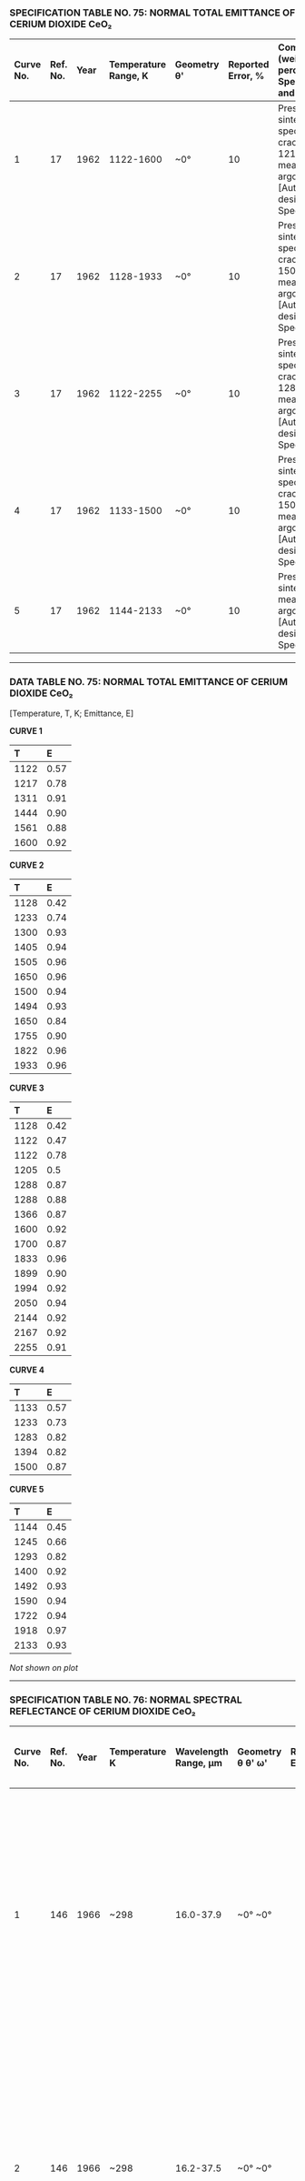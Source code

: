

### SPECIFICATION TABLE NO. 75: NORMAL TOTAL EMITTANCE OF CERIUM DIOXIDE CeO₂

| Curve No. | Ref. No. | Year | Temperature Range, K | Geometry θ' | Reported Error, % | Composition (weight percent), Specifications and Remarks |
| :--- | :--- | :--- | :--- | :--- | :--- | :--- |
| 1 | 17 | 1962 | 1122-1600 | ~0° | 10 | Pressed and sintered; specimen cracked at 1217 K; measured in argon; [Author's designation: Specimen 1]. |
| 2 | 17 | 1962 | 1128-1933 | ~0° | 10 | Pressed and sintered; specimen cracked at 1500 K; measured in argon; [Author's designation: Specimen 2]. |
| 3 | 17 | 1962 | 1122-2255 | ~0° | 10 | Pressed and sintered; specimen cracked at 1288 K; measured in argon; [Author's designation: Specimen 3]. |
| 4 | 17 | 1962 | 1133-1500 | ~0° | 10 | Pressed and sintered; specimen cracked at 1500 K; measured in argon; [Author's designation: Specimen 4]. |
| 5 | 17 | 1962 | 1144-2133 | ~0° | 10 | Pressed and sintered; measured in argon; [Author's designation; Specimen 5]. |

---

### DATA TABLE NO. 75: NORMAL TOTAL EMITTANCE OF CERIUM DIOXIDE CeO₂
[Temperature, T, K; Emittance, E]

**CURVE 1**

| T | Ε |
| :--- | :--- |
| 1122 | 0.57 |
| 1217 | 0.78 |
| 1311 | 0.91 |
| 1444 | 0.90 |
| 1561 | 0.88 |
| 1600 | 0.92 |

**CURVE 2**

| T | Ε |
| :--- | :--- |
| 1128 | 0.42 |
| 1233 | 0.74 |
| 1300 | 0.93 |
| 1405 | 0.94 |
| 1505 | 0.96 |
| 1650 | 0.96 |
| 1500 | 0.94 |
| 1494 | 0.93 |
| 1650 | 0.84 |
| 1755 | 0.90 |
| 1822 | 0.96 |
| 1933 | 0.96 |

**CURVE 3**

| T | Ε |
| :--- | :--- |
| 1128 | 0.42 |
| 1122 | 0.47 |
| 1122 | 0.78 |
| 1205 | 0.5 |
| 1288 | 0.87 |
| 1288 | 0.88 |
| 1366 | 0.87 |
| 1600 | 0.92 |
| 1700 | 0.87 |
| 1833 | 0.96 |
| 1899 | 0.90 |
| 1994 | 0.92 |
| 2050 | 0.94 |
| 2144 | 0.92 |
| 2167 | 0.92 |
| 2255 | 0.91 |

**CURVE 4**

| T | Ε |
| :--- | :--- |
| 1133 | 0.57 |
| 1233 | 0.73 |
| 1283 | 0.82 |
| 1394 | 0.82 |
| 1500 | 0.87 |

**CURVE 5**

| T | Ε |
| :--- | :--- |
| 1144 | 0.45 |
| 1245 | 0.66 |
| 1293 | 0.82 |
| 1400 | 0.92 |
| 1492 | 0.93 |
| 1590 | 0.94 |
| 1722 | 0.94 |
| 1918 | 0.97 |
| 2133 | 0.93 |

*Not shown on plot*

---

### SPECIFICATION TABLE NO. 76: NORMAL SPECTRAL REFLECTANCE OF CERIUM DIOXIDE CeO₂

| Curve No. | Ref. No. | Year | Temperature K | Wavelength Range, µm | Geometry θ θ' ω' | Reported Error, % | Composition (weight percent), Specifications, and Remarks |
| :--- | :--- | :--- | :--- | :--- | :--- | :--- | :--- |
| 1 | 146 | 1966 | ~298 | 16.0-37.9 | ~0° ~0° | | Film; optical thickness 10 quarterwaves at λ = 2.6 µm; electron beam deposited in vacuum (1.8 x 10⁻⁵ mm Hg with O₂ bleed) at normal incidence onto glass substrate heated to 588 K; rate of depositing 1 quarterwave per min at λ = 0.5 µm; film exhibited strong scattering in optical region. |
| 2 | 146 | 1966 | ~298 | 16.2-37.5 | ~0° ~0° | | Film; optical thickness 10 quarterwaves at λ = 3.2 µm; electron beam deposited in vacuum (1.8 x 10⁻⁵ mm Hg with O₂ bleed) at normal incidence onto glass substrate heated to 423 K; rate of depositing 1 quarterwave per min at λ = 0.5 µm; film exhibited medium scattering in optical region. |
| 3 | 340 | 1968 | 298 | 0.230-2.65 | ~0° 2π | | Powder; compacted without binder at 18900 psi data extracted from smooth curve; freshly smoked MgO reference standard. |
| 4* | 340 | 1968 | 298 | 0.230-2.65 | ~0° 2π | | Above specimen and conditions except sintered at 673 K in air for 1 hr. |
| 5* | 340 | 1968 | 298 | 0.230-2.65 | ~0° 2π | | Above specimen and conditions except subsequently sintered at 1273 K in air for 1 hr. |
| 6 | 340 | 1968 | 298 | 0.230-2.65 | ~0° 2π | | Above specimen and conditions except subsequently sintered at 1523 K in air for 1 hr. |
| 7* | 340 | 1968 | 298 | 0.230-2.65 | ~0° 2π | | Above specimen and conditions except subsequently sintered at 1673 K in air for 1 hr. |
| 8 | 340 | 1968 | 298 | 0.230-2.65 | ~0° 2π | | Above specimen and conditions except subsequently sintered at 1773 K in air for 1 hr. |
| 9* | 342 | 1968 | ~298 | 0.230-2.65 | 0° 2π | | Powder; compacted at 11800 psi; data extracted from smooth curve; MgO reference standard. |
| 10 | 362 | 1964 | ~298 | 0.230-2.65 | 0° 2π | | 99.9 pure powder, Am. Potash and Chem. Corp.; mesh size 325; compacted at 1150 psi with highly polished stainless steel ram; data extracted from smooth curve; MgO reference standard. |
| 11* | 362 | 1964 | ~298 | 0.230-2.65 | ~0° 2π | | Similar to above specimen and conditions except compacted at 2880 psi. |
| 12 | 362 | 1964 | ~298 | 0.230-2.65 | ~0° 2π | | Similar to above specimen and conditions except compacted at 5760 psi. |
| 13* | 362 | 1964 | ~298 | 0.230-2.65 | ~0° 2π | | Similar to above specimen and conditions except compacted at 11500 psi. |
| 14 | 362 | 1964 | ~298 | 0.230-2.65 | ~0° 2π | | Similar to above specimen and conditions except compacted at 20200 psi. |
| 15 | 362 | 1964 | ~298 | 0.230-2.65 | ~0° 2π | | Similar to above specimen and conditions except compacted at 28800 psi. |
| 16 | 341 | 1966 | ~298 | 0.230-2.65 | ~0° 2π | | Powder; compacted at 18900 psi; data extracted from smooth curve; MgO reference standard. |
| 17 | 341 | 1966 | ~298 | 0.230-2.65 | ~0° 2π | | Similar to above specimen and conditions except sintered 1 hr at 1273 K. |
| 18* | 341 | 1966 | ~298 | 0.230-2.65 | ~0° 2π | | Similar to above specimen and conditions except sintered 1 hr at 1523 K. |
| 19* | 341 | 1966 | ~298 | 0.230-2.65 | ~0° 2π | | Similar to above specimen and conditions except sintered 1 hr at 1723 K. |
| 20 | 341 | 1966 | ~298 | 0.230-2.65 | ~0° 2π | | Similar to above specimen and conditions except sintered 1 hr at 1873 K. |

*Not shown on plot*

---

### DATA TABLE NO. 76: NORMAL SPECTRAL REFLECTANCE OF CERIUM DIOXIDE CeO₂
[Wavelength, λ, µm; Reflectance, p; Temperature, T, K]

*(Note: This data is spread across multiple tables for clarity)*

**CURVE 1 (T~298)**

| λ | ρ |
| :--- | :--- |
| 16.0 | 0.031 |
| 16.6 | 0.094 |
| 17.0 | 0.157 |
| 17.6 | 0.214 |
| 18.1 | 0.234 |
| 19.0 | 0.264 |
| 20.0 | 0.282 |
| 20.9 | 0.315 |
| 22.1 | 0.361 |
| 23.0 | 0.406 |
| 24.0 | 0.450 |
| 25.0 | 0.492 |
| 26.0 | 0.520 |
| 26.9 | 0.552 |
| 28.0 | 0.562 |
| 29.1 | 0.568 |
| 29.9 | 0.572 |
| 30.9 | 0.568 |
| 31.9 | 0.569 |
| 32.9 | 0.585 |
| 34.0 | 0.636 |
| 34.9 | 0.693 |
| 35.6 | 0.729 |
| 36.1 | 0.733 |
| 36.5 | 0.689 |
| 37.1 | 0.603 |
| 37.9 | 0.565 |

**CURVE 2 (T~298)**

| λ | ρ |
| :--- | :--- |
| 16.2 | 0.012 |
| 17.1 | 0.069 |
| 18.0 | 0.117 |
| 18.9 | 0.157 |
| 20.0 | 0.201 |
| 21.0 | 0.236 |
| 22.1 | 0.284 |
| 23.0 | 0.337 |
| 24.1 | 0.382 |
| 25.0 | 0.411 |
| 26.0 | 0.440 |
| 26.9 | 0.458 |
| 28.1 | 0.475 |
| 29.0 | 0.487 |
| 30.0 | 0.497 |
| 30.9 | 0.508 |
| 31.9 | 0.525 |
| 33.0 | 0.552 |
| 33.8 | 0.588 |
| 35.0 | 0.646 |
| 36.0 | 0.679 |
| 36.6 | 0.639 |
| 37.5 | 0.581 |

**CURVE 3 (T = 298)**

| λ | ρ |
| :--- | :--- |
| 0.230 | 0.070 |
| 0.251 | 0.057 |
| 0.262 | 0.059 |
| 0.305 | 0.096 |
| 0.348 | 0.092 |
| 0.350 | 0.102 |
| 0.391 | 0.445 |
| 0.418 | 0.711 |
| 0.479 | 0.828 |
| 0.615 | 0.913 |
| 0.679 | 0.938 |
| 0.848 | 0.947 |
| 1.15 | 1.009 |
| 1.32 | 1.030 |
| 1.38 | 1.002 |
| 1.43 | 1.007 |
| 1.49 | 1.026 |
| 1.66 | 1.029 |
| 1.78 | 1.017 |
| 1.86 | 0.992 |
| 1.91 | 0.951 |
| 2.14 | 1.00 |
| 2.22 | 0.999 |
| 2.32 | 0.973 |
| 2.38 | 0.939 |
| 2.44 | 0.910 |
| 2.52 | 0.886 |
| 2.58 | 0.876 |
| 2.65 | 0.874 |

**CURVE 4 (T = 298)**

| λ | ρ |
| :--- | :--- |
| 0.230 | 0.070 |
| 0.251 | 0.057 |
| 0.262 | 0.059 |
| 0.305 | 0.096 |
| 0.348 | 0.092 |
| 0.350 | 0.102 |
| 0.391 | 0.445 |
| 0.418 | 0.711 |
| 0.468 | 0.820 |
| 0.540 | 0.903 |
| 0.601 | 0.943 |
| 0.745 | 0.985 |
| 1.03 | 1.029 |
| 1.19 | 1.057 |
| 1.30 | 1.057 |
| 1.39 | 1.039 |
| 1.64 | 1.062 |
| 1.75 | 1.064 |
| 1.81 | 1.053 |
| 1.87 | 1.021 |
| 1.91 | 0.987 |
| 1.97 | 0.984 |
| 2.18 | 1.041 |
| 2.22 | 1.049 |
| 2.28 | 1.049 |
| 2.34 | 1.017 |
| 2.38 | 0.885 |
| 2.43 | 0.966 |
| 2.58 | 0.933 |
| 2.65 | 0.900 |

**CURVE 5 (T = 298)**

| λ | ρ |
| :--- | :--- |
| 0.230 | 0.070 |
| 0.251 | 0.057 |
| 0.262 | 0.059 |
| 0.305 | 0.096 |
| 0.348 | 0.092 |
| 0.350 | 0.102 |
| 0.391 | 0.445 |
| 0.443 | 0.683 |
| 0.574 | 0.833 |
| 0.668 | 0.901 |
| 0.801 | 0.946 |
| 1.04 | 0.993 |
| 1.26 | 1.034 |
| 1.34 | 1.034 |
| 1.39 | 1.022 |
| 1.47 | 1.022 |
| 1.71 | 1.063 |
| 1.75 | 1.063 |
| 1.90 | 1.021 |
| 1.98 | 1.016 |
| 2.17 | 1.058 |
| 2.23 | 1.064 |
| 2.38 | 1.012 |
| 2.45 | 0.990 |
| 2.55 | 0.965 |
| 2.65 | 0.950 |

**CURVE 6 (T = 298)**

| λ | ρ |
| :--- | :--- |
| 0.230 | 0.092 |
| 0.243 | 0.082 |
| 0.270 | 0.082 |
| 0.293 | 0.098 |
| 0.322 | 0.098 |
| 0.348 | 0.092 |
| 0.350 | 0.102 |
| 0.405 | 0.540 |
| 0.443 | 0.662 |
| 0.582 | 0.800 |
| 0.634 | 0.852 |
| 0.704 | 0.905 |
| 0.839 | 0.939 |
| 1.12 | 0.999 |
| 1.46 | 1.024 |
| 1.65 | 1.033 |
| 1.83 | 1.039 |
| 1.86 | 1.030 |
| 1.95 | 1.014 |
| 2.17 | 1.059 |
| 2.23 | 1.063 |
| 2.47 | 1.041 |
| 2.65 | 1.032 |

**CURVE 7 (T = 298)**

| λ | ρ |
| :--- | :--- |
| 0.230 | 0.129 |
| 0.259 | 0.129 |
| 0.269 | 0.136 |
| 0.282 | 0.156 |
| 0.300 | 0.187 |
| 0.311 | 0.191 |
| 0.348 | 0.160 |
| 0.351 | 0.171 |
| 0.391 | 0.437 |
| 0.421 | 0.539 |
| 0.526 | 0.711 |
| 0.628 | 0.848 |
| 0.665 | 0.883 |
| 0.704 | 0.905 |
| 0.839 | 0.939 |
| 0.927 | 0.982 |
| 1.10 | 0.985 |
| 1.25 | 0.996 |
| 1.52 | 1.006 |
| 1.81 | 1.021 |
| 1.88 | 1.021 |
| 1.94 | 1.015 |
| 1.99 | 1.014 |
| 2.17 | 1.059 |
| 2.23 | 1.063 |
| 2.30 | 1.063 |
| 2.47 | 1.041 |
| 2.65 | 1.032 |

**CURVE 8 (T = 298)**

| λ | ρ |
| :--- | :--- |
| 0.230 | 0.158 |
| 0.235 | 0.159 |
| 0.249 | 0.159 |
| 0.258 | 0.158 |
| 0.270 | 0.170 |
| 0.284 | 0.198 |
| 0.294 | 0.221 |
| 0.305 | 0.226 |
| 0.321 | 0.218 |
| 0.343 | 0.198 |
| 0.347 | 0.188 |
| 0.377 | 0.201 |
| 0.416 | 0.509 |
| 0.507 | 0.636 |
| 0.595 | 0.773 |
| 0.629 | 0.840 |
| 0.692 | 0.874 |
| 0.856 | 0.920 |
| 1.15 | 0.988 |
| 1.31 | 1.013 |
| 1.65 | 1.036 |
| 1.95 | 1.045 |
| 2.21 | 1.059 |
| 2.32 | 1.061 |
| 2.39 | 1.058 |
| 2.53 | 1.066 |
| 2.65 | 1.067 |

**CURVE 9 (T~298)**

| λ | ρ |
| :--- | :--- |
| 0.230 | 0.074 |
| 0.237 | 0.074 |
| 0.253 | 0.071 |
| 0.267 | 0.076 |
| 0.280 | 0.081 |
| 0.292 | 0.095 |
| 0.303 | 0.098 |
| 0.319 | 0.100 |
| 0.330 | 0.094 |
| 0.344 | 0.087 |
| 0.348 | 0.089 |
| 0.350 | 0.100 |
| 0.371 | 0.311 |
| 0.400 | 0.438 |
| 0.445 | 0.484 |
| 0.505 | 0.542 |
| 0.552 | 0.600 |
| 0.573 | 0.650 |
| 0.622 | 0.726 |
| 0.656 | 0.752 |
| 0.714 | 0.772 |
| 0.934 | 0.796 |
| 1.15 | 0.798 |
| 1.40 | 0.796 |
| 1.53 | 0.792 |
| 1.71 | 0.795 |
| 1.90 | 0.793 |
| 2.15 | 0.800 |
| 2.33 | 0.798 |
| 2.48 | 0.792 |
| 2.65 | 0.769 |

**CURVE 10 (T~298)**

| λ | ρ |
| :--- | :--- |
| 0.230 | 0.062 |
| 0.249 | 0.059 |
| 0.271 | 0.062 |
| 0.285 | 0.067 |
| 0.297 | 0.085 |
| 0.312 | 0.088 |
| 0.330 | 0.086 |
| 0.345 | 0.090 |
| 0.416 | 0.607 |
| 0.447 | 0.699 |
| 0.489 | 0.750 |
| 0.650 | 0.842 |
| 0.657 | 0.853 |
| 0.746 | 0.860 |
| 0.766 | 0.870 |
| 0.786 | 0.870 |
| 0.807 | 0.878 |
| 0.836 | 0.878 |
| 0.972 | 0.913 |
| 1.06 | 0.938 |
| 1.15 | 0.971 |
| 1.28 | 0.990 |
| 1.35 | 1.000 |
| 1.46 | 0.995 |
| 1.74 | 1.017 |
| 1.95 | 0.990 |
| 2.07 | 1.012 |
| 2.24 | 1.027 |
| 2.35 | 1.015 |
| 2.47 | 0.985 |
| 2.55 | 0.994 |
| 2.65 | 0.996 |

**CURVE 11 (T~298)**

| λ | ρ |
| :--- | :--- |
| 0.230 | 0.063 |
| 0.249 | 0.057 |
| 0.270 | 0.061 |
| 0.291 | 0.080 |
| 0.305 | 0.087 |
| 0.314 | 0.084 |
| 0.343 | 0.089 |
| 0.347 | 0.090 |
| 0.350 | 0.100 |
| 0.452 | 0.689 |
| 0.498 | 0.750 |
| 0.585 | 0.804 |
| 0.650 | 0.842 |
| 0.691 | 0.844 |
| 0.715 | 0.842 |
| 0.927 | 0.882 |
| 1.15 | 0.955 |
| 1.35 | 0.984 |
| 1.52 | 0.990 |
| 1.61 | 1.005 |
| 1.74 | 1.006 |
| 1.95 | 0.975 |
| 2.07 | 0.998 |
| 2.26 | 1.012 |
| 2.36 | 0.991 |
| 2.46 | 0.969 |
| 2.65 | 0.969 |

**CURVE 12 (T~298)**

| λ | ρ |
| :--- | :--- |
| 0.230 | 0.062 |
| 0.249 | 0.057 |
| 0.250 | 0.060 |
| 0.261 | 0.055 |
| 0.270 | 0.061 |
| 0.286 | 0.068 |
| 0.292 | 0.073 |
| 0.297 | 0.085 |
| 0.312 | 0.084 |
| 0.341 | 0.082 |
| 0.349 | 0.089 |
| 0.350 | 0.100 |
| 0.454 | 0.688 |
| 0.524 | 0.760 |
| 0.650 | 0.829 |
| 0.959 | 0.883 |
| 1.15 | 0.955 |
| 1.36 | 0.984 |
| 1.45 | 0.980 |
| 1.59 | 0.998 |
| 1.72 | 1.001 |
| 1.82 | 0.997 |
| 1.96 | 0.962 |
| 2.07 | 0.993 |
| 2.26 | 1.009 |
| 2.46 | 0.953 |
| 2.56 | 0.954 |
| 2.65 | 0.946 |

**CURVE 13 (T~298)**

| λ | ρ |
| :--- | :--- |
| 0.230 | 0.057 |
| 0.233 | 0.050 |
| 0.245 | 0.050 |
| 0.252 | 0.055 |
| 0.258 | 0.050 |
| 0.265 | 0.056 |
| 0.280 | 0.061 |
| 0.300 | 0.081 |
| 0.348 | 0.079 |
| 0.350 | 0.100 |
| 0.457 | 0.689 |
| 0.584 | 0.778 |
| 0.682 | 0.800 |
| 0.782 | 0.808 |
| 0.918 | 0.839 |
| 0.950 | 0.844 |
| 1.10 | 0.918 |
| 1.26 | 0.965 |
| 1.35 | 0.976 |
| 1.53 | 0.986 |
| 1.65 | 1.000 |
| 1.97 | 0.960 |
| 2.08 | 0.987 |
| 2.24 | 0.996 |
| 2.46 | 0.939 |
| 2.54 | 0.939 |
| 2.65 | 0.926 |

**CURVE 14 (T~298)**

| λ | ρ |
| :--- | :--- |
| 0.230 | 0.055 |
| 0.247 | 0.052 |
| 0.253 | 0.056 |
| 0.256 | 0.054 |
| 0.258 | 0.051 |
| 0.265 | 0.057 |
| 0.276 | 0.054 |
| 0.299 | 0.076 |
| 0.321 | 0.078 |
| 0.328 | 0.073 |
| 0.349 | 0.070 |
| 0.350 | 0.100 |
| 0.457 | 0.690 |
| 0.492 | 0.727 |
| 0.591 | 0.781 |
| 0.682 | 0.798 |
| 0.697 | 0.797 |
| 0.836 | 0.813 |
| 0.926 | 0.836 |
| 1.08 | 0.900 |
| 1.26 | 0.963 |
| 1.35 | 0.963 |
| 1.45 | 0.950 |
| 1.55 | 0.975 |
| 1.60 | 0.980 |
| 1.73 | 0.979 |
| 1.85 | 0.951 |
| 1.96 | 0.902 |
| 2.05 | 0.939 |
| 2.17 | 0.955 |
| 2.27 | 0.950 |
| 2.45 | 0.861 |
| 2.56 | 0.850 |
| 2.65 | 0.809 |

**CURVE 15 (T~298)**

| λ | ρ |
| :--- | :--- |
| 0.230 | 0.056 |
| 0.247 | 0.052 |
| 0.254 | 0.055 |
| 0.265 | 0.050 |
| 0.275 | 0.059 |
| 0.286 | 0.062 |
| 0.299 | 0.072 |
| 0.312 | 0.079 |
| 0.324 | 0.072 |
| 0.349 | 0.069 |
| 0.350 | 0.100 |
| 0.458 | 0.685 |
| 0.577 | 0.750 |
| 0.658 | 0.779 |
| 0.734 | 0.779 |
| 0.893 | 0.806 |
| 1.19 | 0.928 |
| 1.28 | 0.950 |
| 1.35 | 0.955 |
| 1.45 | 0.941 |
| 1.58 | 0.964 |
| 1.61 | 0.969 |
| 1.72 | 0.969 |
| 1.85 | 0.942 |
| 1.93 | 0.891 |
| 1.95 | 0.885 |
| 2.07 | 0.930 |
| 2.15 | 0.944 |
| 2.26 | 0.939 |
| 2.44 | 0.841 |
| 2.58 | 0.823 |
| 2.65 | 0.793 |

**CURVE 16 (T~298)**

| λ | ρ |
| :--- | :--- |
| 0.230 | 0.077 |
| 0.247 | 0.074 |
| 0.269 | 0.074 |
| 0.285 | 0.081 |
| 0.300 | 0.095 |
| 0.313 | 0.105 |
| 0.330 | 0.107 |
| 0.349 | 0.104 |
| 0.354 | 0.115 |
| 0.452 | 0.768 |
| 0.490 | 0.815 |
| 0.633 | 0.892 |
| 0.704 | 0.916 |
| 0.897 | 0.963 |
| 1.20 | 1.00 |
| 1.34 | 1.01 |
| 1.40 | 0.986 |
| 1.45 | 0.983 |
| 1.60 | 1.01 |
| 1.74 | 1.00 |
| 1.80 | 0.998 |
| 1.88 | 0.968 |
| 1.94 | 0.933 |
| 1.99 | 0.933 |
| 2.11 | 0.969 |
| 2.16 | 0.973 |
| 2.24 | 0.973 |
| 2.31 | 0.955 |
| 2.47 | 0.885 |
| 2.65 | 0.832 |

**CURVE 17 (T~298)**

| λ | ρ |
| :--- | :--- |
| 0.230 | 0.085 |
| 0.259 | 0.081 |
| 0.280 | 0.086 |
| 0.297 | 0.104 |
| 0.312 | 0.112 |
| 0.335 | 0.110 |
| 0.349 | 0.105 |
| 0.354 | 0.119 |
| 0.436 | 0.697 |
| 0.578 | 0.825 |
| 0.665 | 0.877 |
| 0.735 | 0.934 |
| 0.765 | 0.956 |
| 0.863 | 0.982 |
| 0.993 | 0.994 |
| 1.21 | 1.019 |
| 1.32 | 1.024 |
| 1.41 | 1.018 |
| 1.69 | 1.036 |
| 1.84 | 1.020 |
| 1.91 | 0.996 |
| 2.19 | 1.041 |
| 2.26 | 1.041 |
| 2.49 | 0.989 |
| 2.65 | 0.970 |

**CURVE 18 (T~298)**

| λ | ρ |
| :--- | :--- |
| 0.230 | 0.105 |
| 0.263 | 0.108 |
| 0.276 | 0.115 |
| 0.289 | 0.130 |
| 0.300 | 0.152 |
| 0.314 | 0.158 |
| 0.330 | 0.149 |
| 0.343 | 0.139 |
| 0.347 | 0.139 |
| 0.359 | 0.146 |
| 0.425 | 0.621 |
| 0.556 | 0.773 |
| 0.727 | 0.940 |
| 0.791 | 0.983 |
| 0.926 | 1.001 |
| 1.19 | 1.030 |
| 1.44 | 1.030 |
| 1.56 | 1.044 |
| 1.66 | 1.060 |
| 1.82 | 1.065 |
| 1.94 | 1.043 |
| 2.15 | 1.068 |
| 2.29 | 1.068 |
| 2.38 | 1.057 |
| 2.45 | 1.038 |
| 2.52 | 1.031 |
| 2.65 | 1.031 |

**CURVE 19 (T~298)**

| λ | ρ |
| :--- | :--- |
| 0.230 | 0.115 |
| 0.265 | 0.115 |
| 0.280 | 0.125 |
| 0.300 | 0.157 |
| 0.309 | 0.163 |
| 0.322 | 0.162 |
| 0.335 | 0.151 |
| 0.343 | 0.148 |
| 0.348 | 0.152 |
| 0.363 | 0.163 |
| 0.425 | 0.623 |
| 0.562 | 0.778 |
| 0.762 | 0.965 |
| 0.802 | 0.986 |
| 0.989 | 1.021 |
| 1.11 | 1.033 |
| 1.21 | 1.034 |
| 1.34 | 1.048 |
| 1.36 | 1.042 |
| 1.43 | 1.042 |
| 1.64 | 1.061 |
| 1.96 | 1.069 |
| 2.15 | 1.080 |
| 2.30 | 1.094 |
| 2.65 | 1.001 |

**CURVE 20 (T~298)**

| λ | ρ |
| :--- | :--- |
| 0.230 | 0.128 |
| 0.247 | 0.124 |
| 0.264 | 0.133 |
| 0.282 | 0.155 |
| 0.301 | 0.189 |
| 0.309 | 0.201 |
| 0.316 | 0.201 |
| 0.340 | 0.177 |
| 0.348 | 0.169 |
| 0.363 | 0.176 |
| 0.408 | 0.466 |
| 0.428 | 0.511 |
| 0.483 | 0.558 |
| 0.550 | 0.722 |
| 0.572 | 0.769 |
| 0.609 | 0.740 |
| 0.719 | 0.900 |
| 0.802 | 0.965 |
| 0.884 | 0.994 |
| 1.33 | 1.048 |
| 1.56 | 1.065 |
| 1.74 | 1.102 |
| 1.89 | 1.101 |
| 2.65 | 1.103 |

---

### SPECIFICATION TABLE NO. 77: NORMAL TOTAL EMITTANCE OF CHROMIUM OXIDES

| Curve No. | Ref. No. | Year | Temperature Range, K | Geometry θ' | Reported Error, % | Composition (weight percent), Specifications and Remarks |
| :--- | :--- | :--- | :--- | :--- | :--- | :--- |
| 1* | 28 | 1963 | 1023 | ~0° | | Cr₂O₃; sintered at 2173 K for 2 hrs (setter material Cr₂O₃); density 3.15 g cm⁻³, theoretical density 5.21 g cm⁻³; integrated from spectral data (1-15 µm); [Authors' designation: Sample No. 115]. |
| 2* | 200 | 1962 | 1273 | ~0° | | Cr₂O₃; 99.5 pure; 1.3 mm thick plate; sintered at 2123 K for 2 hrs. |
| 3* | 362 | 1964 | 873-1273 | 0° | | Cr₂O₃; 99.5 pure powder, McGean Chemical Co.; sintered 2 hrs at 2173 K. |
| 4* | 362 | 1964 | 873-1273 | 0° | | Cr₂O₃; similar to above specimen and conditions except calculated from spectral data (1-15 µm). |

---

### DATA TABLE NO. 77: NORMAL TOTAL EMITTANCE OF CHROMIUM OXIDE
[Temperature, T, K; Emittance, E]

**CURVE 1**

| T | E |
| :--- | :--- |
| 1023 | 0.91 |

**CURVE 2**

| T | E |
| :--- | :--- |
| 1273 | 0.69 |

**CURVE 3**

| T | E |
| :--- | :--- |
| 873 | 0.85 |
| 1073 | 0.90 |
| 1273 | 0.80 |

**CURVE 4**

| T | E |
| :--- | :--- |
| 873 | 0.86 |
| 1073 | 0.91 |
| 1273 | 0.82 |

*No plot given*

---

### SPECIFICATION TABLE NO. 78: NORMAL SPECTRAL EMITTANCE OF CHROMIUM OXIDES

| Curve No. | Ref. No. | Year | Temperature K | Wavelength Range, µm | Geometry θ' | Reported Error, % | Composition (weight percent), Specifications, and Remarks |
| :--- | :--- | :--- | :--- | :--- | :--- | :--- | :--- |
| 1 | 200 | 1962 | 1273 | 1.00-15.0 | ~0° | | Cr₂O₃; 99.5 pure; 1.3 mm thick plate; sintered at 2123 K for 2 hrs; data extracted from smooth curve. |
| 2 | 28 | 1963 | 1023 | 1.00-15.0 | ~0° | | Cr₂O₃; sintered at 2173 K for 2 hrs (setter material Cr₂O₃); density 3.15 g cm⁻³, theoretical density 5.21 g cm⁻³; data extracted from smooth curve; [Authors' designation; Sample No. 115]. |
| 3 | 382 | 1965 | 1273 | 1.00-15.0 | 0° | | Cr₂O₃; sintered 15 hrs at 1273 K; density 2.05; data extracted from smooth curve. |
| 4 | 382 | 1965 | 1273 | 1.00-15.0 | 0° | | Above specimen and conditions except sintered additionally 2 hrs at 1373 K, 2 hrs at 1473 K, and 2 hrs at 1573 K; density increased to 2.87. |
| 5 | 382 | 1965 | 1273 | 1.00-15.0 | 0° | | Above specimen and conditions except sintered an additional 2 hrs at 1923 K; density decreased to 2.23. |
| 6 | 362 | 1964 | 878 | 1.00-15.0 | ~0° | | Cr₂O₃; 99.5 pure powder, McGean Chemical Co.; sintered 2 hrs at 2173 K; data extracted from smooth curve. |
| 7* | 362 | 1964 | 1073 | 1.00-15.0 | ~0° | | Above specimen and conditions. |
| 8 | 362 | 1964 | 1273 | 1.00-15.00 | ~0° | | Above specimen and conditions. |
| 9 | 393 | 1966 | 1273 | 1.00-15.00 | ~0° | | Cr₂O₃; cold pressed and sintered at 2123 K for 2 hrs; 2 or 3 wt. percent polyvinyl binder; density 3.29 g cm⁻³; data extracted from smooth curve. |

*Not shown on plot*

---

### DATA TABLE NO. 78: NORMAL SPECTRAL EMITTANCE OF CHROMIUM OXIDES
[Wavelength, λ, µm; Emittance, E; Temperature, T, K]

**CURVE 1 (T=1273)**

| λ | E |
| :--- | :--- |
| 1.00 | 0.760 |
| 1.30 | 0.660 |
| 1.40 | 0.640 |
| 1.60 | 0.640 |
| 1.90 | 0.675 |
| 3.00 | 0.675 |
| 3.60 | 0.685 |
| 4.00 | 0.690 |
| 4.20 | 0.670 |
| 4.30 | 0.665 |
| 4.40 | 0.675 |
| 6.00 | 0.685 |
| 6.80 | 0.710 |
| 7.60 | 0.750 |
| 8.00 | 0.775 |
| 8.60 | 0.800 |
| 9.00 | 0.825 |
| 10.0 | 0.845 |
| 10.2 | 0.860 |
| 10.4 | 0.860 |
| 10.4 | 0.880 |
| 11.8 | 0.890 |
| 13.2 | 0.910 |
| 14.0 | 0.920 |
| 14.1 | 0.920 |
| 14.7 | 0.815 |
| 14.9 | 0.780 |
| 15.0 | 0.780 |

**CURVE 2 (T=1023)**

| λ | E |
| :--- | :--- |
| 1.00 | 0.885 |
| 1.16 | 0.835 |
| 1.50 | 0.816 |
| 1.78 | 0.846 |
| 1.92 | 0.881 |
| 2.10 | 0.905 |
| 2.38 | 0.922 |
| 2.54 | 0.922 |
| 2.62 | 0.900 |
| 2.96 | 0.913 |
| 3.16 | 0.947 |
| 3.79 | 0.952 |
| 4.16 | 0.965 |
| 4.27 | 0.930 |
| 4.50 | 0.927 |
| 4.62 | 0.937 |
| 5.62 | 0.924 |
| 5.72 | 0.935 |
| 5.88 | 0.921 |
| 6.52 | 0.927 |
| 6.65 | 0.938 |
| 6.72 | 0.922 |
| 6.99 | 0.931 |
| 7.98 | 0.931 |
| 8.13 | 0.899 |
| 8.29 | 0.899 |
| 8.43 | 0.911 |
| 8.74 | 0.911 |
| 8.80 | 0.922 |
| 8.88 | 0.896 |
| 8.98 | 0.915 |
| 9.26 | 0.915 |
| 9.50 | 0.906 |
| 9.78 | 0.916 |
| 10.0 | 0.923 |
| 10.5 | 0.938 |
| 11.5 | 0.948 |
| 12.7 | 0.955 |
| 12.8 | 0.965 |
| 13.0 | 0.956 |
| 13.4 | 0.968 |
| 13.8 | 0.973 |
| 14.0 | 0.962 |
| 14.2 | 0.950 |
| 14.4 | 0.945 |
| 14.7 | 0.907 |
| 14.9 | 0.896 |
| 15.0 | 0.915 |

**CURVE 3 (T=1273)**

| λ | E |
| :--- | :--- |
| 1.00 | 0.671 |
| 5.05 | 0.706 |
| 5.99 | 0.706 |
| 7.00 | 0.761 |
| 9.37 | 0.880 |
| 10.3 | 0.908 |
| 12.7 | 0.957 |
| 13.7 | 0.954 |
| 14.2 | 0.933 |
| 14.6 | 0.879 |
| 15.0 | 0.828 |

**CURVE 4 (T=1273)**

| λ | E |
| :--- | :--- |
| 1.00 | 0.726 |
| 5.46 | 0.749 |
| 6.77 | 0.765 |
| 7.83 | 0.805 |
| 9.31 | 0.879 |
| 10.3 | 0.908 |
| 12.7 | 0.957 |
| 13.7 | 0.954 |
| 14.2 | 0.933 |
| 14.6 | 0.879 |
| 15.0 | 0.828 |

**CURVE 5 (T=1273)**

| λ | E |
| :--- | :--- |
| 1.00 | 0.763 |
| 4.81 | 0.767 |
| 5.90 | 0.770 |
| 6.87 | 0.799 |
| 7.55 | 0.848 |
| 9.18 | 0.912 |
| 10.1 | 0.944 |
| 11.0 | 0.966 |
| 12.8 | 0.991 |
| 13.3 | 0.994 |
| 14.0 | 0.979 |
| 14.5 | 0.948 |
| 15.0 | 0.897 |

**CURVE 6 (T=878)**

| λ | E |
| :--- | :--- |
| 1.00 | 0.779 |
| 1.40 | 0.798 |
| 2.01 | 0.810 |
| 2.76 | 0.823 |
| 3.11 | 0.841 |
| 6.46 | 0.890 |
| 8.11 | 0.900 |
| 10.4 | 0.923 |
| 12.1 | 0.925 |
| 13.2 | 0.940 |
| 13.6 | 0.937 |
| 13.8 | 0.926 |
| 14.1 | 0.892 |
| 14.6 | 0.805 |
| 14.7 | 0.784 |
| 15.0 | 0.769 |

**CURVE 7 (T=1073)**

| λ | E |
| :--- | :--- |
| 1.00 | 0.863 |
| 2.00 | 0.867 |
| 2.63 | 0.889 |
| 5.12 | 0.907 |
| 6.44 | 0.913 |
| 7.41 | 0.926 |
| 8.54 | 0.926 |
| 12.7 | 0.973 |
| 14.0 | 0.980 |
| 14.2 | 0.953 |
| 14.5 | 0.901 |
| 14.7 | 0.875 |
| 15.0 | 0.856 |

**CURVE 8 (T=1273)**

| λ | E |
| :--- | :--- |
| 1.00 | 0.735 |
| 1.97 | 0.778 |
| 3.11 | 0.841 |
| 6.43 | 0.882 |
| 8.11 | 0.900 |
| 10.4 | 0.924 |
| 11.9 | 0.940 |
| 12.2 | 0.947 |
| 13.3 | 0.954 |
| 13.7 | 0.962 |
| 13.9 | 0.963 |
| 14.4 | 0.926 |
| 14.9 | 0.873 |
| 15.0 | 0.856 |

**CURVE 9 (T=1273)**

| λ | E |
| :--- | :--- |
| 1.00 | 0.670 |
| 2.28 | 0.672 |
| 3.16 | 0.674 |
| 4.61 | 0.667 |
| 5.53 | 0.671 |
| 6.08 | 0.685 |
| 6.86 | 0.719 |
| 8.14 | 0.777 |
| 8.77 | 0.803 |
| 9.56 | 0.830 |
| 11.6 | 0.879 |
| 13.3 | 0.904 |
| 14.1 | 0.918 |
| 14.3 | 0.911 |
| 14.6 | 0.877 |
| 15.0 | 0.817 |

---

### SPECIFICATION TABLE NO. 79: NORMAL SPECTRAL REFLECTANCE OF CHROMIUM OXIDES

| Curve No. | Ref. No. | Year | Temperature K | Wavelength Range, µm | Geometry θ θ' | Reported Error, % | Composition (weight percent), Specifications, and Remarks |
| :--- | :--- | :--- | :--- | :--- | :--- | :--- | :--- |
| 1 | 28 | 1963 | 298 | 0.230-2.65 | ~0° 2π | | Cr₂O₃; sintered at 2173 K for 2 hrs (setter material Cr₂O₃); density 3.15 g cm⁻³, theoretical density 5.21 g cm⁻³; MgO reference standard; data extracted from smooth curve; [Authors' designation: Sample No. 115]. |
| 2 | 362 | 1964 | ~298 | 0.230-2.65 | 0° 2π | | Cr₂O₃; 99.5 pure powder, McGean Chemical Corp; mesh size 325; compacted at 11500 psi with highly polished stainless steel ram; data extracted from smooth curve; MgO reference standard. |
| 3* | 362 | 1964 | ~298 | 0.230-2.65 | ~0° 2π | | Similar to above specimen and conditions except compacted at 23200 psi. |
| 4 | 362 | 1964 | ~298 | 0.230-2.65 | ~0° 2π | | Similar to above specimen and conditions except compacted at 34600 psi. |
| 5 | 362 | 1964 | ~298 | 0.230-2.65 | 0° 2π | | CrO₂; 99.6 pure powder, Fisher Scientific Co.; mesh size 325; compacted at 11500 psi with highly polished stainless steel ram; data extracted from smooth curve; MgO reference standard. |
| 6* | 362 | 1964 | ~298 | 0.230-2.65 | ~0° 2π | | Similar to above specimen and conditions except compacted at 23200 psi. |
| 7 | 362 | 1964 | ~298 | 0.230-2.65 | ~0° 2π | | Similar to above specimen and conditions except compacted at 34600 psi. |

---

### DATA TABLE NO. 79: NORMAL SPECTRAL REFLECTANCE OF CHROMIUM OXIDES
[Wavelength, λ, µm; Reflectance, p; Temperature, T, K]

**CURVE 1 (T=298)**

| λ | p |
| :--- | :--- |
| 0.230 | 0.090 |
| 0.235 | 0.080 |
| 0.259 | 0.080 |
| 0.269 | 0.082 |
| 0.274 | 0.084 |
| 0.278 | 0.088 |
| 0.290 | 0.088 |
| 0.322 | 0.085 |
| 0.326 | 0.080 |
| 0.340 | 0.080 |
| 0.350 | 0.080 |
| 0.370 | 0.079 |
| 0.421 | 0.067 |
| 0.529 | 0.067 |
| 0.649 | 0.064 |
| 0.733 | 0.071 |
| 0.850 | 0.070 |
| 1.05 | 0.065 |
| 1.15 | 0.065 |
| 1.65 | 0.065 |
| 1.97 | 0.068 |
| 2.35 | 0.072 |
| 2.55 | 0.077 |
| 2.65 | 0.075 |

**CURVE 2 (T~298)**

| λ | p |
| :--- | :--- |
| 0.230 | 0.081 |
| 0.237 | 0.061 |
| 0.255 | 0.055 |
| 0.280 | 0.058 |
| 0.296 | 0.060 |
| 0.320 | 0.061 |
| 0.374 | 0.081 |
| 0.466 | 0.082 |
| 0.531 | 0.227 |
| 0.579 | 0.112 |
| 0.602 | 0.108 |
| 0.631 | 0.119 |
| 0.710 | 0.211 |
| 0.748 | 0.300 |
| 0.789 | 0.479 |
| 0.810 | 0.495 |
| 0.828 | 0.496 |
| 0.950 | 0.483 |
| 1.15 | 0.461 |
| 1.35 | 0.458 |
| 1.52 | 0.455 |
| 1.70 | 0.460 |
| 1.99 | 0.467 |
| 2.37 | 0.473 |
| 2.55 | 0.479 |
| 2.65 | 0.489 |

**CURVE 3 (T~298)**

| λ | p |
| :--- | :--- |
| 0.230 | 0.081 |
| 0.238 | 0.061 |
| 0.256 | 0.056 |
| 0.280 | 0.059 |
| 0.295 | 0.055 |
| 0.350 | 0.053 |
| 0.381 | 0.072 |
| 0.412 | 0.186 |
| 0.464 | 0.091 |
| 0.481 | 0.100 |
| 0.529 | 0.242 |
| 0.598 | 0.122 |
| 0.719 | 0.250 |
| 0.805 | 0.477 |
| 0.821 | 0.488 |
| 0.844 | 0.489 |
| 1.08 | 0.461 |
| 1.25 | 0.448 |
| 1.65 | 0.440 |
| 1.85 | 0.447 |
| 2.27 | 0.459 |
| 2.51 | 0.461 |
| 2.65 | 0.473 |

**CURVE 4 (T~298)**

| λ | p |
| :--- | :--- |
| 0.230 | 0.070 |
| 0.237 | 0.051 |
| 0.244 | 0.042 |
| 0.250 | 0.040 |
| 0.269 | 0.042 |
| 0.280 | 0.045 |
| 0.313 | 0.045 |
| 0.330 | 0.043 |
| 0.350 | 0.044 |
| 0.377 | 0.067 |
| 0.405 | 0.179 |
| 0.440 | 0.097 |
| 0.484 | 0.145 |
| 0.525 | 0.252 |
| 0.593 | 0.126 |
| 0.674 | 0.201 |
| 0.726 | 0.300 |
| 0.808 | 0.469 |
| 0.847 | 0.473 |
| 1.05 | 0.451 |
| 1.25 | 0.434 |
| 1.45 | 0.428 |
| 1.70 | 0.432 |
| 2.05 | 0.444 |
| 2.45 | 0.452 |
| 2.65 | 0.464 |

**CURVE 5 (T~298)**

| λ | p |
| :--- | :--- |
| 0.230 | 0.094 |
| 0.248 | 0.071 |
| 0.265 | 0.072 |
| 0.280 | 0.084 |
| 0.291 | 0.101 |
| 0.326 | 0.093 |
| 0.344 | 0.093 |
| 0.350 | 0.089 |
| 0.383 | 0.082 |
| 0.440 | 0.117 |
| 0.560 | 0.094 |
| 0.650 | 0.124 |
| 0.739 | 0.173 |
| 0.859 | 0.400 |
| 0.966 | 0.668 |
| 1.02 | 0.757 |
| 1.08 | 0.798 |
| 1.16 | 0.814 |
| 1.22 | 0.826 |
| 1.29 | 0.826 |
| 1.34 | 0.815 |
| 1.42 | 0.735 |
| 1.54 | 0.769 |
| 1.64 | 0.763 |
| 1.82 | 0.717 |
| 1.87 | 0.673 |
| 1.93 | 0.511 |
| 1.95 | 0.524 |
| 2.09 | 0.637 |
| 2.13 | 0.645 |
| 2.18 | 0.638 |
| 2.27 | 0.579 |
| 2.37 | 0.488 |
| 2.57 | 0.350 |
| 2.62 | 0.337 |
| 2.65 | 0.337 |

**CURVE 6 (T~298)**

| λ | p |
| :--- | :--- |
| 0.230 | 0.092 |
| 0.256 | 0.067 |
| 0.287 | 0.989 |
| 0.299 | 0.098 |
| 0.307 | 0.093 |
| 0.346 | 0.092 |
| 0.350 | 0.082 |
| 0.368 | 0.077 |
| 0.436 | 0.117 |
| 0.570 | 0.095 |
| 0.673 | 0.134 |
| 0.772 | 0.209 |
| 0.876 | 0.426 |
| 0.985 | 0.668 |
| 1.04 | 0.762 |
| 1.19 | 0.804 |
| 1.32 | 0.810 |
| 1.38 | 0.778 |
| 1.42 | 0.707 |
| 1.44 | 0.700 |
| 1.45 | 0.709 |
| 1.48 | 0.735 |
| 1.52 | 0.747 |
| 1.59 | 0.752 |
| 1.67 | 0.746 |
| 1.80 | 0.699 |
| 1.85 | 0.678 |
| 1.92 | 0.469 |
| 1.94 | 0.460 |
| 1.96 | 0.468 |
| 2.09 | 0.596 |
| 2.14 | 0.599 |
| 2.20 | 0.595 |
| 2.26 | 0.558 |
| 2.33 | 0.493 |
| 2.44 | 0.400 |
| 2.61 | 0.290 |
| 2.65 | 0.283 |

**CURVE 7 (T~298)**

| λ | p |
| :--- | :--- |
| 0.230 | 0.090 |
| 0.254 | 0.064 |
| 0.277 | 0.071 |
| 0.294 | 0.089 |
| 0.309 | 0.093 |
| 0.347 | 0.090 |
| 0.366 | 0.077 |
| 0.415 | 0.104 |
| 0.429 | 0.108 |
| 0.452 | 0.106 |
| 0.537 | 0.090 |
| 0.692 | 0.130 |
| 0.753 | 0.180 |
| 0.922 | 0.500 |
| 0.991 | 0.599 |
| 1.07 | 0.647 |
| 1.19 | 0.661 |
| 1.32 | 0.660 |
| 1.37 | 0.638 |
| 1.39 | 0.610 |
| 1.42 | 0.588 |
| 1.51 | 0.615 |
| 1.59 | 0.621 |
| 1.74 | 0.601 |
| 1.84 | 0.573 |
| 1.88 | 0.540 |
| 1.92 | 0.410 |
| 1.94 | 0.400 |
| 2.04 | 0.489 |
| 2.11 | 0.517 |
| 2.15 | 0.520 |
| 2.20 | 0.512 |
| 2.40 | 0.399 |
| 2.51 | 0.309 |
| 2.61 | 0.270 |
| 2.65 | 0.266 |